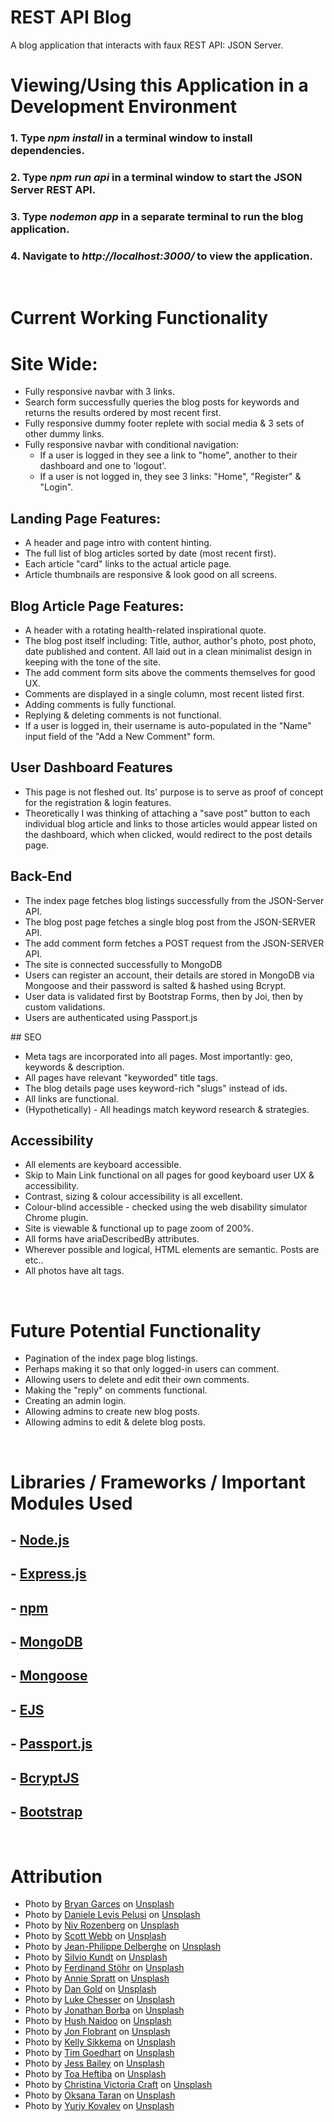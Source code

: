 # REST API Blog
A blog application that interacts with faux REST API: JSON Server.
<br>

# Viewing/Using this Application in a Development Environment

### 1. Type *__npm install__* in a terminal window to install dependencies.

### 2. Type *__npm run api__* in a terminal window to start the JSON Server REST API.

### 3. Type *__nodemon app__* in a separate terminal to run the blog application.

### 4. Navigate to *__http://localhost:3000/__* to view the application.
<br>

# Current Working Functionality

# Site Wide:
- Fully responsive navbar with 3 links. 
- Search form successfully queries the blog posts for keywords and returns the results ordered by most recent first.
- Fully responsive dummy footer replete with social media & 3 sets of other dummy links.
- Fully responsive navbar with conditional navigation: 
  - If a user is logged in they see a link to "home", another to their dashboard and one to 'logout'.
  - If a user is not logged in, they see 3 links: "Home", "Register" & "Login".

## Landing Page Features:
- A header and page intro with content hinting.
- The full list of blog articles sorted by date (most recent first).
- Each article "card" links to the actual article page.
- Article thumbnails are responsive & look good on all screens.

## Blog Article Page Features:
- A header with a rotating health-related inspirational quote.
- The blog post itself including: Title, author, author's photo, post photo, date published and content. All 
  laid out in a clean minimalist design in keeping with the tone of the site.
- The add comment form sits above the comments themselves for good UX.
- Comments are displayed in a single column, most recent listed first.
- Adding comments is fully functional.
- Replying & deleting comments is not functional.
- If a user is logged in, their username is auto-populated in the "Name" input field of the "Add a New Comment" form.

## User Dashboard Features
- This page is not fleshed out. Its' purpose is to serve as proof of concept for the registration & login features.
- Theoretically I was thinking of attaching a "save post" button to each individual blog article and links to those articles 
would appear listed on the dashboard, which when clicked, would redirect to the post details page.

## Back-End
- The index page fetches blog listings successfully from the JSON-Server API.
- The blog post page fetches a single blog post from the JSON-SERVER API.
- The add comment form fetches a POST request from the JSON-SERVER API.
- The site is connected successfully to MongoDB 
- Users can register an account, their details are stored in MongoDB via Mongoose and their password is salted & hashed
  using Bcrypt. 
- User data is validated first by Bootstrap Forms, then by Joi, then by custom validations.
- Users are authenticated using Passport.js

## SEO
- Meta tags are incorporated into all pages. Most importantly: geo, keywords & description.
- All pages have relevant "keyworded" title tags.
- The blog details page uses keyword-rich "slugs" instead of ids.
- All links are functional.
- (Hypothetically) - All headings match keyword research & strategies.

## Accessibility
- All elements are keyboard accessible. 
- Skip to Main Link functional on all pages for good keyboard user UX & accessibility.
- Contrast, sizing & colour accessibility is all excellent.
- Colour-blind accessible - checked using the web disability simulator Chrome plugin.
- Site is viewable & functional up to page zoom of 200%.
- All forms have ariaDescribedBy attributes.
- Wherever possible and logical, HTML elements are semantic. Posts are <articles> etc..
- All photos have alt tags.

<br>

# Future Potential Functionality
- Pagination of the index page blog listings.
- Perhaps making it so that only logged-in users can comment.
- Allowing users to delete and edit their own comments.
- Making the "reply" on comments functional.
- Creating an admin login.
- Allowing admins to create new blog posts.
- Allowing admins to edit & delete blog posts.

<br>

# Libraries / Frameworks / Important Modules Used

## - [Node.js](https://nodejs.org/en/)
## - [Express.js](https://expressjs.com/)
## - [npm](https://www.npmjs.com/)
## - [MongoDB](https://www.mongodb.com/)
## - [Mongoose](https://mongoosejs.com/)
## - [EJS](https://ejs.co/)
## - [Passport.js](http://www.passportjs.org/)
## - [BcryptJS](https://github.com/dcodeIO/bcrypt.js#readme)
## - [Bootstrap](https://getbootstrap.com/)

<br>

# Attribution

- Photo by <a href="https://unsplash.com/@bryanmgarces?utm_source=unsplash&utm_medium=referral&utm_content=creditCopyText">Bryan Garces</a> on <a href="/s/photos/light-blue?utm_source=unsplash&utm_medium=referral&utm_content=creditCopyText">Unsplash</a>
- Photo by <a href="https://unsplash.com/@yogidan2012?utm_source=unsplash&utm_medium=referral&utm_content=creditCopyText">Daniele Levis Pelusi</a> on <a href="/s/photos/light-blue?utm_source=unsplash&utm_medium=referral&utm_content=creditCopyText">Unsplash</a>
- Photo by <a href="https://unsplash.com/@nivroz?utm_source=unsplash&utm_medium=referral&utm_content=creditCopyText">Niv Rozenberg</a> on <a href="/s/photos/city-scape?utm_source=unsplash&utm_medium=referral&utm_content=creditCopyText">Unsplash</a>
- Photo by <a href="https://unsplash.com/@scottwebb?utm_source=unsplash&utm_medium=referral&utm_content=creditCopyText">Scott Webb</a> on <a href="/s/photos/science?utm_source=unsplash&utm_medium=referral&utm_content=creditCopyText">Unsplash</a>
- Photo by <a href="https://unsplash.com/@jipy32?utm_source=unsplash&utm_medium=referral&utm_content=creditCopyText">Jean-Philippe Delberghe</a> on <a href="/s/photos/pattern?utm_source=unsplash&utm_medium=referral&utm_content=creditCopyText">Unsplash</a>
- Photo by <a href="https://unsplash.com/@eskandthewood?utm_source=unsplash&utm_medium=referral&utm_content=creditCopyText">Silvio Kundt</a> on <a href="/s/photos/pattern?utm_source=unsplash&utm_medium=referral&utm_content=creditCopyText">Unsplash</a>
- Photo by <a href="https://unsplash.com/@fellowferdi?utm_source=unsplash&utm_medium=referral&utm_content=creditCopyText">Ferdinand Stöhr</a> on <a href="/s/photos/pattern?utm_source=unsplash&utm_medium=referral&utm_content=creditCopyText">Unsplash</a>
- Photo by <a href="https://unsplash.com/@anniespratt?utm_source=unsplash&utm_medium=referral&utm_content=creditCopyText">Annie Spratt</a> on <a href="/s/photos/pattern?utm_source=unsplash&utm_medium=referral&utm_content=creditCopyText">Unsplash</a>
- Photo by <a href="https://unsplash.com/@danielcgold?utm_source=unsplash&utm_medium=referral&utm_content=creditCopyText">Dan Gold</a> on <a href="/s/photos/health?utm_source=unsplash&utm_medium=referral&utm_content=creditCopyText">Unsplash</a>
- Photo by <a href="https://unsplash.com/@lukechesser?utm_source=unsplash&utm_medium=referral&utm_content=creditCopyText">Luke Chesser</a> on <a href="/s/photos/health?utm_source=unsplash&utm_medium=referral&utm_content=creditCopyText">Unsplash</a>
- Photo by <a href="https://unsplash.com/@jonathanborba?utm_source=unsplash&utm_medium=referral&utm_content=creditCopyText">Jonathan Borba</a> on <a href="/s/photos/health?utm_source=unsplash&utm_medium=referral&utm_content=creditCopyText">Unsplash</a>
- Photo by <a href="https://unsplash.com/@hush52?utm_source=unsplash&utm_medium=referral&utm_content=creditCopyText">Hush Naidoo</a> on <a href="/s/photos/health?utm_source=unsplash&utm_medium=referral&utm_content=creditCopyText">Unsplash</a>
- Photo by <a href="https://unsplash.com/@jonflobrant?utm_source=unsplash&utm_medium=referral&utm_content=creditCopyText">Jon Flobrant</a> on <a href="/s/photos/health?utm_source=unsplash&utm_medium=referral&utm_content=creditCopyText">Unsplash</a>
- Photo by <a href="https://unsplash.com/@kellysikkema?utm_source=unsplash&utm_medium=referral&utm_content=creditCopyText">Kelly Sikkema</a> on <a href="/s/photos/health?utm_source=unsplash&utm_medium=referral&utm_content=creditCopyText">Unsplash</a>
- Photo by <a href="https://unsplash.com/@nofilter_noglory?utm_source=unsplash&utm_medium=referral&utm_content=creditCopyText">Tim Goedhart</a> on <a href="/s/photos/health?utm_source=unsplash&utm_medium=referral&utm_content=creditCopyText">Unsplash</a>
- Photo by <a href="https://unsplash.com/@jessbaileydesigns?utm_source=unsplash&utm_medium=referral&utm_content=creditCopyText">Jess Bailey</a> on <a href="/s/photos/health?utm_source=unsplash&utm_medium=referral&utm_content=creditCopyText">Unsplash</a>
- Photo by <a href="https://unsplash.com/@heftiba?utm_source=unsplash&utm_medium=referral&utm_content=creditCopyText">Toa Heftiba</a> on <a href="/s/photos/health?utm_source=unsplash&utm_medium=referral&utm_content=creditCopyText">Unsplash</a>
- Photo by <a href="https://unsplash.com/@victoriabcphotographer?utm_source=unsplash&utm_medium=referral&utm_content=creditCopyText">Christina Victoria Craft</a> on <a href="/s/photos/pills?utm_source=unsplash&utm_medium=referral&utm_content=creditCopyText">Unsplash</a>
- Photo by <a href="https://unsplash.com/@oksanataran?utm_source=unsplash&utm_medium=referral&utm_content=creditCopyText">Oksana Taran</a> on <a href="/s/photos/yoga?utm_source=unsplash&utm_medium=referral&utm_content=creditCopyText">Unsplash</a>
- Photo by <a href="https://unsplash.com/@nightcoder?utm_source=unsplash&utm_medium=referral&utm_content=creditCopyText">Yuriy Kovalev</a> on <a href="/s/photos/clouds?utm_source=unsplash&utm_medium=referral&utm_content=creditCopyText">Unsplash</a>
 